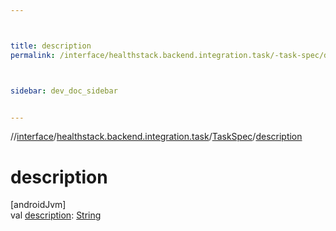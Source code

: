 ```yaml
---



title: description
permalink: /interface/healthstack.backend.integration.task/-task-spec/description.html



sidebar: dev_doc_sidebar


---
```




//[interface](/bi_interface.html)/[healthstack.backend.integration.task](../index.html)/[TaskSpec](index.html)/[description](description.html)



# description



[androidJvm]\
val [description](description.html): [String](https://kotlinlang.org/api/latest/jvm/stdlib/kotlin/-string/index.html)






